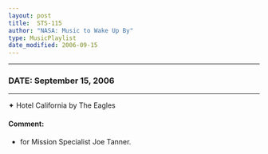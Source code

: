 ```yaml
---
layout: post
title:  STS-115
author: "NASA: Music to Wake Up By"
type: MusicPlaylist
date_modified: 2006-09-15
---
```


----
### DATE: September 15, 2006
----
✦ Hotel California by The Eagles

#### Comment:
* for Mission Specialist Joe Tanner.
